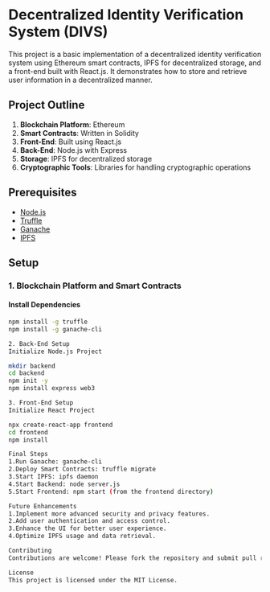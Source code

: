 # Decentralized Identity Verification System (DIVS)

This project is a basic implementation of a decentralized identity verification system using Ethereum smart contracts, IPFS for decentralized storage, and a front-end built with React.js. It demonstrates how to store and retrieve user information in a decentralized manner.

## Project Outline

1. **Blockchain Platform**: Ethereum
2. **Smart Contracts**: Written in Solidity
3. **Front-End**: Built using React.js
4. **Back-End**: Node.js with Express
5. **Storage**: IPFS for decentralized storage
6. **Cryptographic Tools**: Libraries for handling cryptographic operations

## Prerequisites

- [Node.js](https://nodejs.org/)
- [Truffle](https://www.trufflesuite.com/)
- [Ganache](https://www.trufflesuite.com/ganache)
- [IPFS](https://ipfs.io/)

## Setup

### 1. Blockchain Platform and Smart Contracts

#### Install Dependencies
```bash
npm install -g truffle
npm install -g ganache-cli

2. Back-End Setup
Initialize Node.js Project

mkdir backend
cd backend
npm init -y
npm install express web3

3. Front-End Setup
Initialize React Project

npx create-react-app frontend
cd frontend
npm install 

Final Steps
1.Run Ganache: ganache-cli
2.Deploy Smart Contracts: truffle migrate
3.Start IPFS: ipfs daemon
4.Start Backend: node server.js
5.Start Frontend: npm start (from the frontend directory)

Future Enhancements
1.Implement more advanced security and privacy features.
2.Add user authentication and access control.
3.Enhance the UI for better user experience.
4.Optimize IPFS usage and data retrieval.

Contributing
Contributions are welcome! Please fork the repository and submit pull requests.

License
This project is licensed under the MIT License.
